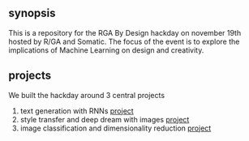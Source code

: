 ## synopsis

This is a repository for the RGA By Design hackday on november 19th hosted by R/GA and Somatic. The focus of the event is to explore the implications of Machine Learning on design and creativity.

## projects

We built the hackday around 3 central projects

1. text generation with RNNs [project](./tree/master/hirsch)
2. style transfer and deep dream with images [project](./tree/master/hirsch)
3. image classification and dimensionality reduction  [project](./tree/master/hirsch)
